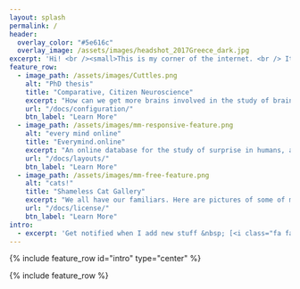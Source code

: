 ```yaml
---
layout: splash
permalink: /
header:
  overlay_color: "#5e616c"
  overlay_image: /assets/images/headshot_2017Greece_dark.jpg
excerpt: 'Hi! <br /><small>This is my corner of the internet. <br /> It is constantly under revision ^.^ <br /> <br /> If you would like to get in touch, <br />please email danbeekim at mit dot edu.<br /> <br /> <br />Some of my favorite things: <br />Blue Scholars<br />Scubaphone<br />Cuttlefish<br />Star Wars Parkour<br />Lt. Cmdr. Data<br />Flying<br /><br /><br />Thanks for visiting!<br /></small>{: .text-center}'
feature_row:
  - image_path: /assets/images/Cuttles.png
    alt: "PhD thesis"
    title: "Comparative, Citizen Neuroscience"
    excerpt: "How can we get more brains involved in the study of brains?"
    url: "/docs/configuration/"
    btn_label: "Learn More"
  - image_path: /assets/images/mm-responsive-feature.png
    alt: "every mind online"
    title: "Everymind.online"
    excerpt: "An online database for the study of surprise in humans, as part of an exhibit about the comparative study of intelligence at the Brighton Sea Life Center, July-August 2017"
    url: "/docs/layouts/"
    btn_label: "Learn More"
  - image_path: /assets/images/mm-free-feature.png
    alt: "cats!"
    title: "Shameless Cat Gallery"
    excerpt: "We all have our familiars. Here are pictures of some of mine. "
    url: "/docs/license/"
    btn_label: "Learn More"
intro:
  - excerpt: 'Get notified when I add new stuff &nbsp; [<i class="fa fa-twitter"></i> @mmistakes](https://twitter.com/mmistakes){: .btn .btn--twitter} [<i class="fa fa-paypal"></i> Tip Me](https://www.paypal.me/mmistakes){: .btn}'
---
```


{% include feature_row id="intro" type="center" %}

{% include feature_row %}
